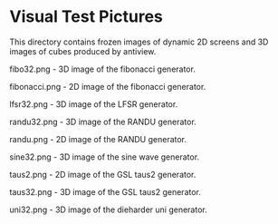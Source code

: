 # Visual Test Pictures

This directory contains frozen images of dynamic 2D screens
and 3D images of cubes produced by antiview.

fibo32.png - 3D image of the fibonacci generator.

fibonacci.png - 2D image of the fibonacci generator.

lfsr32.png - 3D image of the LFSR generator.

randu32.png - 3D image of the RANDU generator.

randu.png - 2D image of the RANDU generator.

sine32.png - 3D image of the sine wave generator.

taus2.png - 2D image of the GSL taus2 generator.

taus32.png - 3D image of the GSL taus2 generator.

uni32.png - 3D image of the dieharder uni generator.
